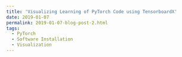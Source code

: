 ```yaml
---
title: 'Visualizing Learning of PyTorch Code using TensorboardX'
date: 2019-01-07
permalink: 2019-01-07-blog-post-2.html
tags:
  - PyTorch 
  - Software Installation 
  - Visualization 
---
```



